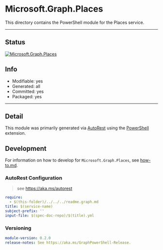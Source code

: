<!-- region Generated -->
# Microsoft.Graph.Places
This directory contains the PowerShell module for the Places service.

---
## Status
[![Microsoft.Graph.Places](https://img.shields.io/powershellgallery/v/Microsoft.Graph.Places.svg?style=flat-square&label=Microsoft.Graph.Places "Microsoft.Graph.Places")](https://www.powershellgallery.com/packages/Microsoft.Graph.Places/)

## Info
- Modifiable: yes
- Generated: all
- Committed: yes
- Packaged: yes

---
## Detail
This module was primarily generated via [AutoRest](https://github.com/Azure/autorest) using the [PowerShell](https://github.com/Azure/autorest.powershell) extension.

## Development
For information on how to develop for `Microsoft.Graph.Places`, see [how-to.md](how-to.md).
<!-- endregion -->

### AutoRest Configuration

> see https://aka.ms/autorest

``` yaml
require:
  - $(this-folder)/../../../readme.graph.md
title: $(service-name)
subject-prefix: ''
input-file: $(spec-doc-repo)/$(title).yml
```
### Versioning

``` yaml
module-version: 0.2.0
release-notes: See https://aka.ms/GraphPowerShell-Release.
```
